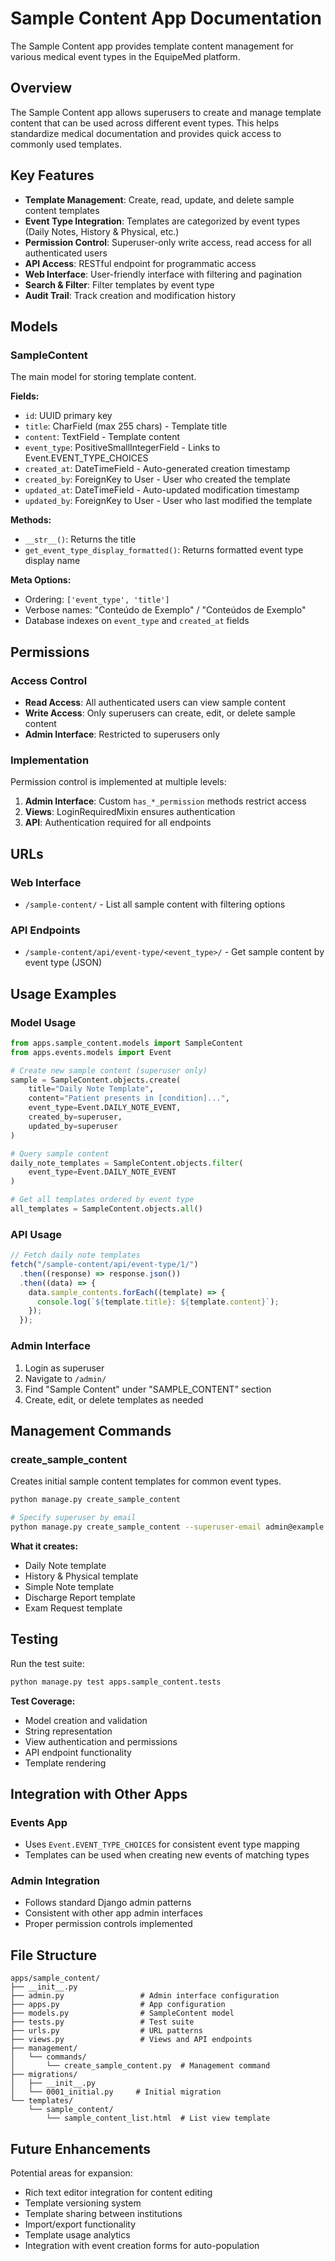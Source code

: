 # Sample Content App Documentation

The Sample Content app provides template content management for various medical event types in the EquipeMed platform.

## Overview

The Sample Content app allows superusers to create and manage template content that can be used across different event types. This helps standardize medical documentation and provides quick access to commonly used templates.

## Key Features

- **Template Management**: Create, read, update, and delete sample content templates
- **Event Type Integration**: Templates are categorized by event types (Daily Notes, History & Physical, etc.)
- **Permission Control**: Superuser-only write access, read access for all authenticated users
- **API Access**: RESTful endpoint for programmatic access
- **Web Interface**: User-friendly interface with filtering and pagination
- **Search & Filter**: Filter templates by event type
- **Audit Trail**: Track creation and modification history

## Models

### SampleContent

The main model for storing template content.

**Fields:**

- `id`: UUID primary key
- `title`: CharField (max 255 chars) - Template title
- `content`: TextField - Template content
- `event_type`: PositiveSmallIntegerField - Links to Event.EVENT_TYPE_CHOICES
- `created_at`: DateTimeField - Auto-generated creation timestamp
- `created_by`: ForeignKey to User - User who created the template
- `updated_at`: DateTimeField - Auto-updated modification timestamp
- `updated_by`: ForeignKey to User - User who last modified the template

**Methods:**

- `__str__()`: Returns the title
- `get_event_type_display_formatted()`: Returns formatted event type display name

**Meta Options:**

- Ordering: `['event_type', 'title']`
- Verbose names: "Conteúdo de Exemplo" / "Conteúdos de Exemplo"
- Database indexes on `event_type` and `created_at` fields

## Permissions

### Access Control

- **Read Access**: All authenticated users can view sample content
- **Write Access**: Only superusers can create, edit, or delete sample content
- **Admin Interface**: Restricted to superusers only

### Implementation

Permission control is implemented at multiple levels:

1. **Admin Interface**: Custom `has_*_permission` methods restrict access
2. **Views**: LoginRequiredMixin ensures authentication
3. **API**: Authentication required for all endpoints

## URLs

### Web Interface

- `/sample-content/` - List all sample content with filtering options

### API Endpoints

- `/sample-content/api/event-type/<event_type>/` - Get sample content by event type (JSON)

## Usage Examples

### Model Usage

```python
from apps.sample_content.models import SampleContent
from apps.events.models import Event

# Create new sample content (superuser only)
sample = SampleContent.objects.create(
    title="Daily Note Template",
    content="Patient presents in [condition]...",
    event_type=Event.DAILY_NOTE_EVENT,
    created_by=superuser,
    updated_by=superuser
)

# Query sample content
daily_note_templates = SampleContent.objects.filter(
    event_type=Event.DAILY_NOTE_EVENT
)

# Get all templates ordered by event type
all_templates = SampleContent.objects.all()
```

### API Usage

```javascript
// Fetch daily note templates
fetch("/sample-content/api/event-type/1/")
  .then((response) => response.json())
  .then((data) => {
    data.sample_contents.forEach((template) => {
      console.log(`${template.title}: ${template.content}`);
    });
  });
```

### Admin Interface

1. Login as superuser
2. Navigate to `/admin/`
3. Find "Sample Content" under "SAMPLE_CONTENT" section
4. Create, edit, or delete templates as needed

## Management Commands

### create_sample_content

Creates initial sample content templates for common event types.

```bash
python manage.py create_sample_content

# Specify superuser by email
python manage.py create_sample_content --superuser-email admin@example.com
```

**What it creates:**

- Daily Note template
- History & Physical template
- Simple Note template
- Discharge Report template
- Exam Request template

## Testing

Run the test suite:

```bash
python manage.py test apps.sample_content.tests
```

**Test Coverage:**

- Model creation and validation
- String representation
- View authentication and permissions
- API endpoint functionality
- Template rendering

## Integration with Other Apps

### Events App

- Uses `Event.EVENT_TYPE_CHOICES` for consistent event type mapping
- Templates can be used when creating new events of matching types

### Admin Integration

- Follows standard Django admin patterns
- Consistent with other app admin interfaces
- Proper permission controls implemented

## File Structure

```
apps/sample_content/
├── __init__.py
├── admin.py                 # Admin interface configuration
├── apps.py                  # App configuration
├── models.py                # SampleContent model
├── tests.py                 # Test suite
├── urls.py                  # URL patterns
├── views.py                 # Views and API endpoints
├── management/
│   └── commands/
│       └── create_sample_content.py  # Management command
├── migrations/
│   ├── __init__.py
│   └── 0001_initial.py     # Initial migration
└── templates/
    └── sample_content/
        └── sample_content_list.html  # List view template
```

## Future Enhancements

Potential areas for expansion:

- Rich text editor integration for content editing
- Template versioning system
- Template sharing between institutions
- Import/export functionality
- Template usage analytics
- Integration with event creation forms for auto-population

